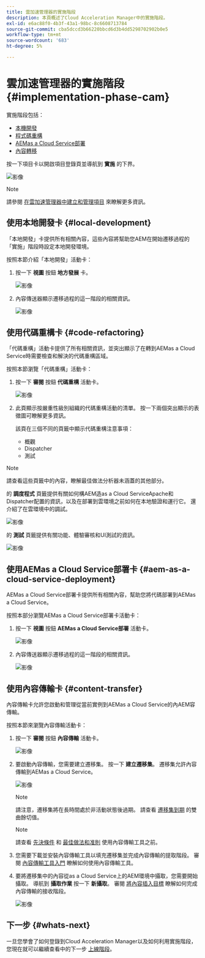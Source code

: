 ```yaml
---
title: 雲加速管理器的實施階段
description: 本頁概述了Cloud Acceleration Manager中的實施階段。
exl-id: e6ac88f0-4b3f-43a1-98bc-8c6608713784
source-git-commit: cba5dccd3b66220bbcd6d3b4dd5298702902b0e5
workflow-type: tm+mt
source-wordcount: '683'
ht-degree: 5%

---
```


# 雲加速管理器的實施階段 {#implementation-phase-cam}

實施階段包括：

* [本機開發](#local-development)
* [程式碼重構](#code-refactoring)
* [AEMas a Cloud Service部署](#aem-as-a-cloud-service-deployment)
* [內容轉移](#content-transfer)


按一下項目卡以開啟項目登錄頁並導航到 **實施** 的下界。

![影像](/help/journey-migration/cloud-acceleration-manager/assets/implementation-1.png)

>[!NOTE]
>請參閱 [在雲加速管理器中建立和管理項目](getting-started-cam.md#create-project) 來瞭解更多資訊。


## 使用本地開發卡 {#local-development}

「本地開發」卡提供所有相關內容，這些內容將幫助您AEM在開始遷移過程的「實施」階段時設定本地開發環境。

按照本節介紹「本地開發」活動卡：

1. 按一下 **視圖** 按鈕 **地方發展** 卡。

   ![影像](/help/journey-migration/cloud-acceleration-manager/assets/implementation-2.png)

1. 內容傳送器顯示遷移過程的這一階段的相關資訊。

   ![影像](/help/journey-migration/cloud-acceleration-manager/assets/implementation-3.png)


## 使用代碼重構卡 {#code-refactoring}

「代碼重構」活動卡提供了所有相關資訊，並突出顯示了在轉到AEMas a Cloud Service時需要檢查和解決的代碼重構區域。

按照本節瀏覽「代碼重構」活動卡：

1. 按一下 **審閱** 按鈕 **代碼重構** 活動卡。

   ![影像](/help/journey-migration/cloud-acceleration-manager/assets/implementation-4.png)

1. 此頁顯示按嚴重性級別組織的代碼重構活動的清單。 按一下兩個突出顯示的表徵圖可瞭解更多資訊。

   該頁在三個不同的頁籤中顯示代碼重構注意事項：

   * 概觀
   * Dispatcher
   * 測試

>[!NOTE]
>請查看這些頁籤中的內容，瞭解最佳做法分析器未涵蓋的其他部分。

的 **調度程式** 頁籤提供有關如何構AEM造as a Cloud ServiceApache和Dispatcher配置的資訊，以及在部署到雲環境之前如何在本地驗證和運行它。 還介紹了在雲環境中的調試。

![影像](/help/journey-migration/cloud-acceleration-manager/assets/coderefactoring-2.png)

的 **測試** 頁籤提供有關功能、體驗審核和UI測試的資訊。

![影像](/help/journey-migration/cloud-acceleration-manager/assets/coderefactoring-3.png)


## 使用AEMas a Cloud Service部署卡 {#aem-as-a-cloud-service-deployment}

AEMas a Cloud Service部署卡提供所有相關內容，幫助您將代碼部署到AEMas a Cloud Service。

按照本部分瀏覽AEMas a Cloud Service部署卡活動卡：

1. 按一下 **視圖** 按鈕 **AEMas a Cloud Service部署** 活動卡。

   ![影像](/help/journey-migration/cloud-acceleration-manager/assets/implementation-6.png)

1. 內容傳送器顯示遷移過程的這一階段的相關資訊。

   ![影像](/help/journey-migration/cloud-acceleration-manager/assets/aem-deployment-card.png)


## 使用內容傳輸卡 {#content-transfer}

內容傳輸卡允許您啟動和管理從當前實例到AEMas a Cloud Service的內AEM容傳輸。

按照本節來瀏覽內容傳輸活動卡：

1. 按一下 **審閱** 按鈕 **內容傳輸** 活動卡。

   ![影像](/help/journey-migration/cloud-acceleration-manager/assets/contenttransfer-1.png)

1. 要啟動內容傳輸，您需要建立遷移集。 按一下 **建立遷移集**。 遷移集允許內容傳輸到AEMas a Cloud Service。

   ![影像](/help/journey-migration/cloud-acceleration-manager/assets/contenttransfer-2.png)

   >[!NOTE]
   >請注意，遷移集將在長時間處於非活動狀態後過期。 請查看 [遷移集到期](/help/journey-migration/content-transfer-tool/using-content-transfer-tool/overview-content-transfer-tool.md#migration-set-expiry) 的雙曲餘切值。

   >[!NOTE]
   >請查看 [先決條件](https://experienceleague.adobe.com/docs/experience-manager-cloud-service/moving/cloud-migration/content-transfer-tool/prerequisites-content-transfer-tool.html) 和 [最佳做法和准則](https://experienceleague.adobe.com/docs/experience-manager-cloud-service/moving/cloud-migration/content-transfer-tool/overview-content-transfer-tool.html) 使用內容傳輸工具之前。

1. 您需要下載並安裝內容傳輸工具以填充遷移集並完成內容傳輸的提取階段。 審閱 [內容傳輸工具入門](https://experienceleague.adobe.com/docs/experience-manager-cloud-service/content/migration-journey/cloud-migration/content-transfer-tool/getting-started-content-transfer-tool.html) 瞭解如何使用內容傳輸工具。

1. 要將遷移集中的內容從as a Cloud Service上的AEM環境中攝取，您需要開始攝取。 導航到 **攝取作業** 按一下 **新攝取**。 審閱 [將內容插入目標](https://experienceleague.adobe.com/docs/experience-manager-cloud-service/content/migration-journey/cloud-migration/content-transfer-tool/ingesting-content.html) 瞭解如何完成內容傳輸的接收階段。

   ![影像](/help/journey-migration/cloud-acceleration-manager/assets/contenttransfer-3.png)

<!--### Estimating Content Transfer Time {#calculating}

A Content Transfer Tool calculator has been provided to estimate how long it could take to complete the content transfer activity. You can use the content repository size slider to select the size that applies to your project. The transfer times vary for the extraction and ingestion phases. 

   ![image](/help/journey-migration/cloud-acceleration-manager/assets/contenttransfer-4.png)

   >[!NOTE]
   >These times are estimates only. Factor such as network speeds and time to scale up instances have not been accounted for in these estimates.

To estimate the size of the AEM Repository, you can run the Disk Usage report under `http://HOST:PORT/etc/reports/diskusage.html`. 

You can also estimate the size of specific repository paths by using the `path` parameter, for example, `http://HOST:PORT/etc/reports/diskusage.html?path=/content/dam`. -->

## 下一步 {#whats-next}

一旦您學會了如何登錄到Cloud Acceleration Manager以及如何利用實施階段，您現在就可以繼續查看中的下一步 [上線階段](https://experienceleague.adobe.com/docs/experience-manager-cloud-service/moving/cloud-acceleration-manager/using-cam/cam-golive-phase.html)。
